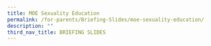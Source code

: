 ```yaml
---
title: MOE Sexuality Education
permalink: /for-parents/Briefing-Slides/moe-sexuality-education/
description: ""
third_nav_title: BRIEFING SLIDES
---
```


